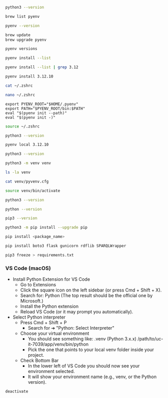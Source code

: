 

```zsh
python3 --version
```
```zsh
brew list pyenv
```
```zsh
pyenv --version
```
```zsh
brew update
brew upgrade pyenv
```
```zsh
pyenv versions
```
```zsh
pyenv install --list
```
```zsh
pyenv install --list | grep 3.12
```
```zsh
pyenv install 3.12.10
```
```zsh
cat ~/.zshrc
```
```zsh
nano ~/.zshrc
```
```
export PYENV_ROOT="$HOME/.pyenv"
export PATH="$PYENV_ROOT/bin:$PATH"
eval "$(pyenv init --path)"
eval "$(pyenv init -)"
```
```zsh
source ~/.zshrc
```
```zsh
python3 --version
```
```zsh
pyenv local 3.12.10
```
```zsh
python3 --version
```
```zsh
python3 -m venv venv
```
```zsh
ls -la venv
```
```zsh
cat venv/pyvenv.cfg
```
```zsh
source venv/bin/activate
```
```zsh
python3 --version
```
```zsh
python --version
```
```zsh
pip3 --version
```
```zsh
python3 -m pip install --upgrade pip
```
```zsh
pip install <package_name>
```
```zsh
pip install boto3 flask gunicorn rdflib SPARQLWrapper
```
```zsh
pip3 freeze > requirements.txt
```
### VS Code (macOS)
* Install Python Extension for VS Code
  * Go to Extensions
  * Click the square icon on the left sidebar (or press Cmd + Shift + X).
  * Search for: Python (The top result should be the official one by Microsoft.)
  * Install the Python extension
  * Reload VS Code (or it may prompt you automatically).
* Select Python interpreter
  * Press Cmd + Shift + P
    * Search for ➔ "Python: Select Interpreter"
  * Choose your virtual environment
    * You should see something like: .venv (Python 3.x.x) /path/to/uc-it-7039/app/venv/bin/python
    * Pick the one that points to your local venv folder inside your project.
  * Check Bottom Bar
    * In the lower left of VS Code you should now see your environment selected.
    * It will show your environment name (e.g., venv, or the Python version).

```zsh
deactivate
```

